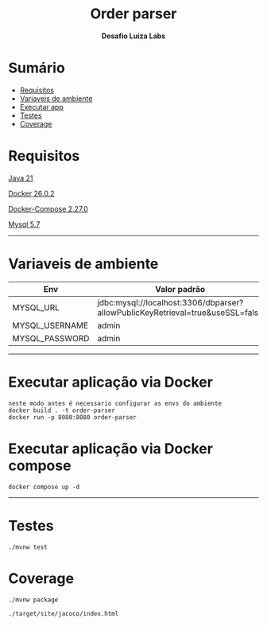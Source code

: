 
<h1 align="center">Order parser</h1>
<p align="center">
 <b>Desafio Luiza Labs</b></br>
</p>

# Sumário

- [Requisitos](#requisitos)
- [Variaveis de ambiente](#variaveis-de-ambiente)
- [Executar app](#executar-aplicação-via-docker)
- [Testes](#testes)
- [Coverage](#coverage)


# Requisitos

[Java 21](https://www.oracle.com/br/java/technologies/downloads/#java21)

[Docker 26.0.2](https://docs.docker.com/engine/release-notes/26.0/#2602)

[Docker-Compose 2.27.0](https://docs.docker.com/compose/release-notes/#2270)

[Mysql 5.7](https://dev.mysql.com/downloads/windows/installer/5.7.html)

---
# Variaveis de ambiente
<table>
  <thead>
    <tr>
      <th>Env</th>
      <th>Valor padrão</th> 
    </tr>
  </thead>
  <tbody>
    <tr>
      <td>MYSQL_URL</td>
      <td>jdbc:mysql://localhost:3306/dbparser?allowPublicKeyRetrieval=true&useSSL=false</td> 
    </tr>
    <tr>
      <td>MYSQL_USERNAME</td>
      <td>admin</td> 
    </tr>
    <tr>
      <td>MYSQL_PASSWORD</td>
      <td>admin</td> 
    </tr>
  </tbody>
</table> 

---
# Executar aplicação via Docker

```
neste modo antes é necessario configurar as envs do ambiente
docker build . -t order-parser
docker run -p 8080:8080 order-parser
```
# Executar aplicação via Docker compose
```
docker compose up -d
```

---
# Testes
```
./mvnw test
```

# Coverage
```
./mvnw package

./target/site/jacoco/index.html
```